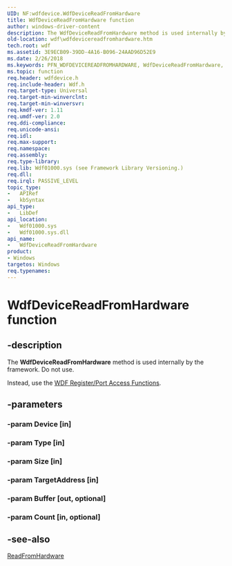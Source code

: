 ```yaml
---
UID: NF:wdfdevice.WdfDeviceReadFromHardware
title: WdfDeviceReadFromHardware function
author: windows-driver-content
description: The WdfDeviceReadFromHardware method is used internally by the framework. Do not use.
old-location: wdf\wdfdevicereadfromhardware.htm
tech.root: wdf
ms.assetid: 3E9ECB09-39DD-4A16-B096-24AAD96D52E9
ms.date: 2/26/2018
ms.keywords: PFN_WDFDEVICEREADFROMHARDWARE, WdfDeviceReadFromHardware, WdfDeviceReadFromHardware method, wdf.wdfdevicereadfromhardware, wdfdevice/WdfDeviceReadFromHardware, wdfhwaccess/WdfDeviceReadFromHardware
ms.topic: function
req.header: wdfdevice.h
req.include-header: Wdf.h
req.target-type: Universal
req.target-min-winverclnt: 
req.target-min-winversvr: 
req.kmdf-ver: 1.11
req.umdf-ver: 2.0
req.ddi-compliance: 
req.unicode-ansi: 
req.idl: 
req.max-support: 
req.namespace: 
req.assembly: 
req.type-library: 
req.lib: Wdf01000.sys (see Framework Library Versioning.)
req.dll: 
req.irql: PASSIVE_LEVEL
topic_type:
-	APIRef
-	kbSyntax
api_type:
-	LibDef
api_location:
-	Wdf01000.sys
-	Wdf01000.sys.dll
api_name:
-	WdfDeviceReadFromHardware
product:
- Windows
targetos: Windows
req.typenames: 
---
```


# WdfDeviceReadFromHardware function


## -description


The <b>WdfDeviceReadFromHardware</b> method is used internally by the framework. Do not use.

Instead, use the <a href="https://msdn.microsoft.com/library/windows/hardware/dn265662">WDF Register/Port Access Functions</a>.


## -parameters




### -param Device [in]


### -param Type [in]


### -param Size [in]


### -param TargetAddress [in]


### -param Buffer [out, optional]


### -param Count [in, optional]


## -see-also




<a href="https://msdn.microsoft.com/19B472D0-D607-4874-ADB9-232C379B0DFD">ReadFromHardware</a>
 

 

